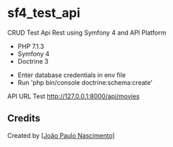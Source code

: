 # sf4_test_api
CRUD Test Api Rest using Symfony 4 and API Platform

- PHP 7.1.3
- Symfony 4
- Doctrine 3

* Enter database credentials in env file
* Run 'php bin/console doctrine:schema:create'

API URL Test http://127.0.0.1:8000/api/movies

Credits
-------
Created by <a href="https://www.linkedin.com/in/joaopaulolndev/">[João Paulo Nascimento]</a>
